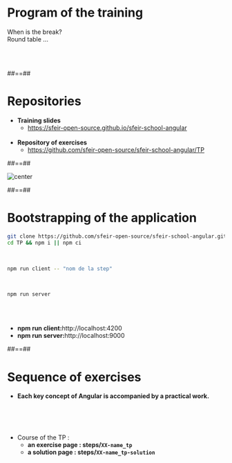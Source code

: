 # Program of the training

<p class="full-center">
When is the break? <br>
Round table ...
</p>
<br><br>

##==##

# Repositories

-   <b>Training slides</b>
    -   https://sfeir-open-source.github.io/sfeir-school-angular<br><br>
-   <b>Repository of exercises</b>
    -   https://github.com/sfeir-open-source/sfeir-school-angular/TP

##==##

![center](assets/images/school/basics/sfeir_people.png)

##==##

# Bootstrapping of the application

```bash
git clone https://github.com/sfeir-open-source/sfeir-school-angular.git
cd TP && npm i || npm ci
```

<br>

```bash
npm run client -- "nom de la step"
```

<br>

```bash
npm run server
```

<br><br>

-   <b>npm run client:</b>http://localhost:4200 <br>
-   <b>npm run server:</b>http://localhost:9000

##==##

# Sequence of exercises

-   **Each key concept of Angular is accompanied by a practical work.**

<br><br><br>

-   Course of the TP :
    -   **an exercise page : steps/`XX-name_tp`**
    -   **a solution page : steps/`XX-name_tp-solution`**

